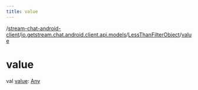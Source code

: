 ```yaml
---
title: value
---
```

/[stream-chat-android-client](../../index.md)/[io.getstream.chat.android.client.api.models](../index.md)/[LessThanFilterObject](index.md)/[value](value.md)  
  
  
  
# value  
val [value](value.md): [Any](https://kotlinlang.org/api/latest/jvm/stdlib/kotlin/-any/index.html)
